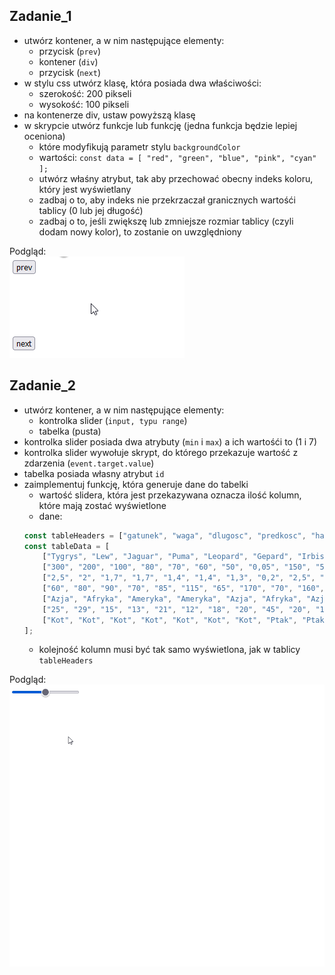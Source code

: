 ## Zadanie_1
- utwórz kontener, a w nim następujące elementy:
    - przycisk (`prev`)
    - kontener (`div`)
    - przycisk (`next`)
- w stylu css utwórz klasę, która posiada dwa właściwości:
    - szerokość: 200 pikseli
    - wysokość: 100 pikseli
- na kontenerze div, ustaw powyższą klasę
- w skrypcie utwórz funkcje lub funkcję (jedna funkcja będzie lepiej oceniona)
    - które modyfikują parametr stylu `backgroundColor`
    - wartości: `const data = [ "red", "green", "blue", "pink", "cyan" ];`
    - utwórz właśny atrybut, tak aby przechować obecny indeks koloru, który jest wyświetlany
    - zadbaj o to, aby indeks nie przekrzaczał granicznych wartośći tablicy (0 lub jej długość)
    - zadbaj o to, jeśli zwiększę lub zmniejsze rozmiar tablicy (czyli dodam nowy kolor), to zostanie on uwzględniony

Podgląd: \
    ![](./assets/pai_2021_2022_exam_01_preview_task3.gif)

## Zadanie_2
- utwórz kontener, a w nim następujące elementy:
    - kontrolka slider (`input, typu range`)
    - tabelka (pusta)
- kontrolka slider posiada dwa atrybuty (`min` i `max`) a ich wartośći to (1 i 7)
- kontrolka slider wywołuje skrypt, do którego przekazuje wartość z zdarzenia (`event.target.value`)
- tabelka posiada własny atrybut `id`
- zaimplementuj funkcję, która generuje dane do tabelki
    - wartość slidera, która jest przekazywana oznacza ilość kolumn, które mają zostać wyświetlone
    - dane:
    ```js
	const tableHeaders = ["gatunek", "waga", "dlugosc", "predkosc", "habitat", "zywotnosc", "druzyna"];
    const tableData = [
        ["Tygrys", "Lew", "Jaguar", "Puma", "Leopard", "Gepard", "Irbis", "Jerzyk", "Strus", "Orzelprzedni", "Sokolwedrowny", "Sokolnorweski", "Albatros"],
        ["300", "200", "100", "80", "70", "60", "50", "0,05", "150", "5", "0,7", "2", "4"],
        ["2,5", "2", "1,7", "1,7", "1,4", "1,4", "1,3", "0,2", "2,5", "0,9", "0,5", "0,7", "0,8"],
        ["60", "80", "90", "70", "85", "115", "65", "170", "70", "160", "110", "100", "120"],
        ["Azja", "Afryka", "Ameryka", "Ameryka", "Azja", "Afryka", "Azja", "Euroazja", "Afryka", "Polnoc", "Polnoc", "Polnoc", "Poludnie"],
        ["25", "29", "15", "13", "21", "12", "18", "20", "45", "20", "15", "20", "50"],
        ["Kot", "Kot", "Kot", "Kot", "Kot", "Kot", "Kot", "Ptak", "Ptak", "Ptak", "Ptak", "Ptak", "Ptak"],
    ];
    ```
    - kolejność kolumn musi być tak samo wyświetlona, jak w tablicy `tableHeaders`

Podgląd: \
    ![](./assets/pai_2021_2022_exam_01_preview_task2.gif)